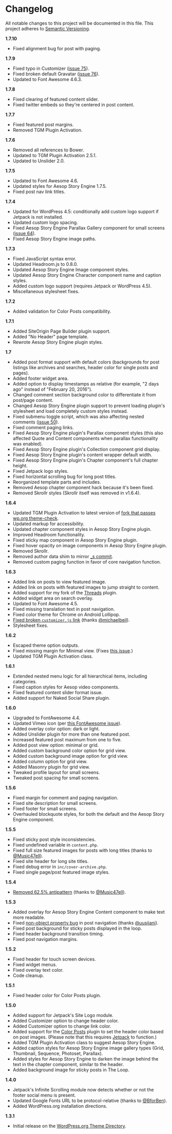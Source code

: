 # Changelog

All notable changes to this project will be documented in this file. This project adheres to [Semantic Versioning](http://semver.org/).

**1.7.10**
- Fixed alignment bug for post with paging.

**1.7.9**
- Fixed typo in Customizer ([issue 75](https://github.com/peiche/cover/issues/75)).
- Fixed broken default Gravatar ([issue 76](https://github.com/peiche/cover/issues/76)).
- Updated to Font Awesome 4.6.3.

**1.7.8**
- Fixed clearing of featured content slider.
- Fixed twitter embeds so they're centered in post content.

**1.7.7**
- Fixed featured post margins.
- Removed TGM Plugin Activation.

**1.7.6**
- Removed all references to Bower.
- Updated to TGM Plugin Activation 2.5.1.
- Updated to Unslider 2.0.

**1.7.5**
- Updated to Font Awesome 4.6.
- Updated styles for Aesop Story Engine 1.7.5.
- Fixed post nav link titles.

**1.7.4**
- Updated for WordPress 4.5: conditionally add custom logo support if Jetpack is not installed.
- Updated custom logo spacing.
- Fixed Aesop Story Engine Parallax Gallery component for small screens ([issue 64](https://github.com/peiche/cover/issues/64)).
- Fixed Aesop Story Engine image paths.

**1.7.3**
- Fixed JavaScript syntax error.
- Updated Headroom.js to 0.8.0.
- Updated Aesop Story Engine Image component styles.
- Updated Aesop Story Engine Character component name and caption styles.
- Added custom logo support (requires Jetpack or WordPress 4.5).
- Miscellaneous stylesheet fixes.

**1.7.2**
- Added validation for Color Posts compatibility.

**1.7.1**
- Added SiteOrigin Page Builder plugin support.
- Added "No Header" page template.
- Rewrote Aesop Story Engine plugin styles.

**1.7**
- Added post format support with default colors (backgrounds for post listings like archives and searches, header color for single posts and pages).
- Added footer widget area.
- Added option to display timestamps as relative (for example, "2 days ago" instead of "February 20, 2016").
- Changed comment section background color to differentiate it from post/page content.
- Changed Aesop Story Engine plugin support to prevent loading plugin's stylesheet and load completely custom styles instead.
- Fixed submenu toggle script, which was also affecting nested comments ([issue 50](https://github.com/peiche/cover/issues/50)).
- Fixed comment paging links.
- Fixed Aesop Story Engine plugin's Parallax component styles (this also affected Quote and Content components when parallax functionality was enabled).
- Fixed Aesop Story Engine plugin's Collection component grid display.
- Fixed Aesop Story Engine plugin's content wrapper default width.
- Fixed Aesop Story Engine plugin's Chapter component's full chapter height.
- Fixed Jetpack logo styles.
- Fixed horizontal scrolling bug for long post titles.
- Reorganized template parts and includes.
- Removed Aesop chapter component hack because it's been fixed.
- Removed Skrollr styles (Skrollr itself was removed in v1.6.4).

**1.6.4**
- Updated TGM Plugin Activation to latest version of [fork that passes wp.org theme-check](https://github.com/TGMPA/TGM-Plugin-Activation/issues/475#issuecomment-155816019).
- Updated markup for accessibility.
- Updated chapter component styles in Aesop Story Engine plugin.
- Improved Headroom functionality.
- Fixed sticky map component in Aesop Story Engine plugin.
- Fixed hover opacity on image components in Aesop Story Engine plugin.
- Removed Skrollr.
- Removed author data shim to mirror [_s commit](https://github.com/Automattic/_s/commit/2580a0a69f091b98272bc74e35c347b34a20a52d).
- Removed custom paging function in favor of core navigation function.

**1.6.3**
- Added link on posts to view featured image.
- Added link on posts with featured images to jump straight to content.
- Added support for my fork of the [Threads](https://github.com/peiche/wp-threads/) plugin.
- Added widget area on search overlay.
- Updated to Font Awesome 4.5.
- Fixed missing translation text in post navigation.
- Fixed color theme for Chrome on Android Lollipop.
- [Fixed broken `customizer.js` link](https://github.com/peiche/cover/issues/43) (thanks [@michaelbeil](https://github.com/michaelbeil)).
- Stylesheet fixes.

**1.6.2**
- Escaped theme option outputs.
- Fixed missing margin for Minimal view. (Fixes [this issue](https://github.com/peiche/cover/issues/41).)
- Updated TGM Plugin Activation class.

**1.6.1**
- Extended nested menu logic for all hierarchical items, including categories.
- Fixed caption styles for Aesop video components.
- Fixed featured content slider format issue.
- Added support for Naked Social Share plugin.

**1.6.0**
- Upgraded to FontAwesome 4.4.
- Updated Vimeo icon (per [this FontAwesome issue](https://github.com/FortAwesome/Font-Awesome/issues/2197)).
- Added overlay color option: dark or light.
- Added Unslider plugin for more than one featured post.
- Increased featured post maximum from one to five.
- Added post view option: minimal or grid.
- Added custom background color option for grid view.
- Added custom background image option for grid view.
- Added column option for grid view.
- Added Masonry plugin for grid view.
- Tweaked profile layout for small screens.
- Tweaked post spacing for small screens.

**1.5.6**
- Fixed margin for comment and paging navigation.
- Fixed site description for small screens.
- Fixed footer for small screens.
- Overhauled blockquote styles, for both the default and the Aesop Story Engine component.

**1.5.5**
- Fixed sticky post style inconsistencies.
- Fixed undefined variable in `content.php`.
- Fixed full size featured images for posts with long titles (thanks to [@Music47ell](https://github.com/Music47ell)).
- Fixed site header for long site titles.
- Fixed debug error in `inc/cover-archive.php`.
- Fixed single page/post featured image styles.

**1.5.4**
- [Removed 62.5% antipattern](http://eichefam.net/2015/06/30/anti-antipattern/) (thanks to [@Music47ell](https://github.com/Music47ell)).

**1.5.3**
- Added overlay for Aesop Story Engine Content component to make text more readable.
- Fixed [non-object property bug](https://github.com/peiche/cover/issues/29) in post navigation (thanks [@uusijani](https://github.com/uusijani)).
- Fixed post background for sticky posts displayed in the loop.
- Fixed header background transition timing.
- Fixed post navigation margins.

**1.5.2**
- Fixed header for touch screen devices.
- Fixed widget menus.
- Fixed overlay text color.
- Code cleanup.

**1.5.1**
- Fixed header color for Color Posts plugin.

**1.5.0**
- Added support for Jetpack's Site Logo module.
- Added Customizer option to change header color.
- Added Customizer option to change link color.
- Added support for the [Color Posts](https://wordpress.org/plugins/color-posts/) plugin to set the header color based on post images. (Please note that this requires [Jetpack](https://wordpress.org/plugins/jetpack/) to function.)
- Added TGM Plugin Activation class to suggest Aesop Story Engine.
- Added caption styles for Aesop Story Engine image gallery types (Grid, Thumbnail, Sequence, Photoset, Parallax).
- Added styles for Aesop Story Engine to darken the image behind the text in the chapter component, similar to the header.
- Added background image for sticky posts in The Loop.

**1.4.0**
- Jetpack's Infinite Scrolling module now detects whether or not the footer social menu is present.
- Updated Google Fonts URL to be protocol-relative (thanks to [@BforBen](https://github.com/BforBen)).
- Added WordPress.org installation directions.

**1.3.1**
- Initial release on the [WordPress.org Theme Directory](https://wordpress.org/themes/cover/).
